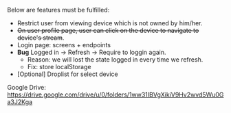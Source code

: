 Below are features must be fulfilled:
- Restrict user from viewing device which is not owned by him/her.
- ~~On user profile page, user can click on the device to navigate to device's stream~~.
- Login page: screens + endpoints
- **Bug** Logged in -> Refresh -> Require to loggin again. 
  - Reason: we will lost the state logged in every time we refresh. 
  - Fix: store localStorage
- [Optional] Droplist for select device

Google Drive: https://drive.google.com/drive/u/0/folders/1ww31IBVgXikiV9Hv2wvd5Wu0Ga3J2Kga
